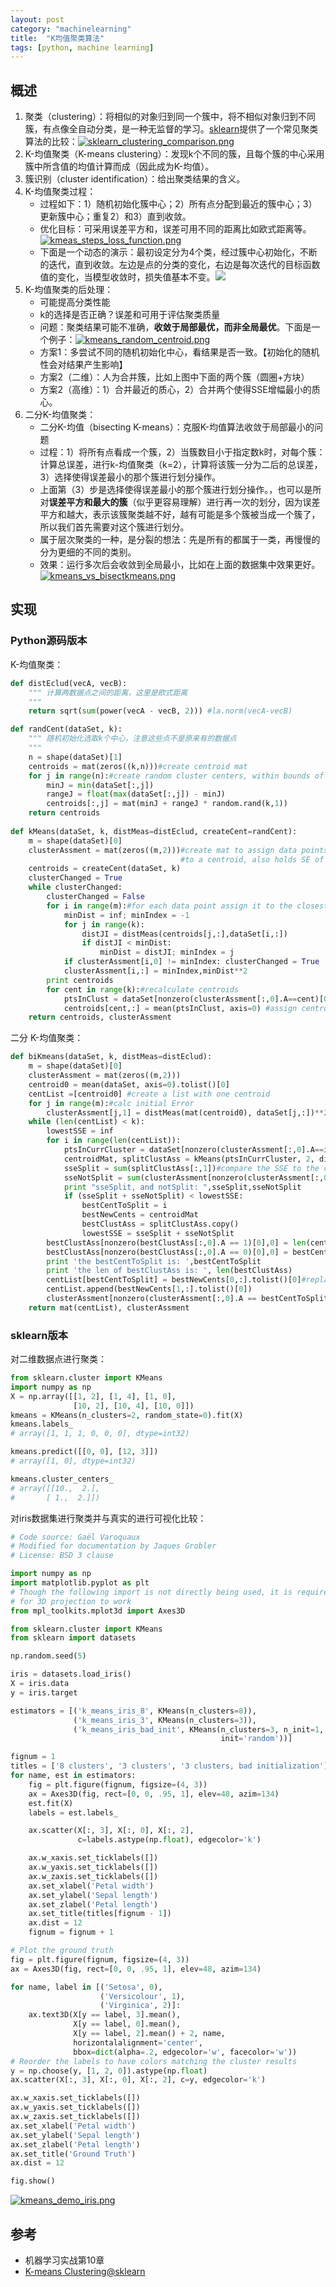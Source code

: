```yaml
---
layout: post
category: "machinelearning"
title:  "K均值聚类算法"
tags: [python, machine learning]
---
```


## 概述

1. 聚类（clustering）：将相似的对象归到同一个簇中，将不相似对象归到不同簇，有点像全自动分类，是一种无监督的学习。[sklearn](https://sklearn.apachecn.org/#/docs/22?id=k-means)提供了一个常见聚类算法的比较：[![sklearn_clustering_comparison.png](https://i.loli.net/2019/07/11/5d26d407e017395009.png)](https://i.loli.net/2019/07/11/5d26d407e017395009.png) 
2. K-均值聚类（K-means clustering）：发现k个不同的簇，且每个簇的中心采用簇中所含值的均值计算而成（因此成为K-均值）。
3. 簇识别（cluster identification）：给出聚类结果的含义。
4. K-均值聚类过程：
   - 过程如下：1）随机初始化簇中心；2）所有点分配到最近的簇中心；3）更新簇中心；重复2）和3）直到收敛。
   - 优化目标：可采用误差平方和，误差可用不同的距离比如欧式距离等。[![kmeas_steps_loss_function.png](https://i.loli.net/2019/07/11/5d26d60c3a52092588.png)](https://i.loli.net/2019/07/11/5d26d60c3a52092588.png)
   - 下面是一个动态的演示：最初设定分为4个类，经过簇中心初始化，不断的迭代，直到收敛。左边是点的分类的变化，右边是每次迭代的目标函数值的变化，当模型收敛时，损失值基本不变。![](https://media.giphy.com/media/3NKUcoyBzkXQc/giphy.gif)
5. K-均值聚类的后处理：
   - 可能提高分类性能
   - k的选择是否正确？误差和可用于评估聚类质量
   - 问题：聚类结果可能不准确，**收敛于局部最优，而非全局最优**。下面是一个例子：[![kmeans_random_centroid.png](https://i.loli.net/2019/07/11/5d26d976033ef38235.png)](https://i.loli.net/2019/07/11/5d26d976033ef38235.png)
   - 方案1：多尝试不同的随机初始化中心，看结果是否一致。【初始化的随机性会对结果产生影响】
   - 方案2（二维）：人为合并簇，比如上图中下面的两个簇（圆圈+方块）
   - 方案2（高维）：1）合并最近的质心，2）合并两个使得SSE增幅最小的质心。
6. 二分K-均值聚类：
   - 二分K-均值（bisecting K-means）：克服K-均值算法收敛于局部最小的问题
   - 过程：1）将所有点看成一个簇，2）当簇数目小于指定数k时，对每个簇：计算总误差，进行k-均值聚类（k=2），计算将该簇一分为二后的总误差，3）选择使得误差最小的那个簇进行划分操作。
   - 上面第（3）步是选择使得误差最小的那个簇进行划分操作。，也可以是所对**误差平方和最大的簇**（似乎更容易理解）进行再一次的划分，因为误差平方和越大，表示该簇聚类越不好，越有可能是多个簇被当成一个簇了，所以我们首先需要对这个簇进行划分。
   - 属于层次聚类的一种，是分裂的想法：先是所有的都属于一类，再慢慢的分为更细的不同的类别。
   - 效果：运行多次后会收敛到全局最小，比如在上面的数据集中效果更好。[![kmeans_vs_bisectkmeans.png](https://i.loli.net/2019/07/11/5d26dcf3f1ab540784.png)](https://i.loli.net/2019/07/11/5d26dcf3f1ab540784.png)

## 实现

### Python源码版本

K-均值聚类：

```python
def distEclud(vecA, vecB):
	""" 计算两数据点之间的距离，这里是欧式距离
	"""
    return sqrt(sum(power(vecA - vecB, 2))) #la.norm(vecA-vecB)

def randCent(dataSet, k):
	""" 随机初始化选取k个中心，注意这些点不是原来有的数据点
	"""
    n = shape(dataSet)[1]
    centroids = mat(zeros((k,n)))#create centroid mat
    for j in range(n):#create random cluster centers, within bounds of each dimension
        minJ = min(dataSet[:,j]) 
        rangeJ = float(max(dataSet[:,j]) - minJ)
        centroids[:,j] = mat(minJ + rangeJ * random.rand(k,1))
    return centroids
    
def kMeans(dataSet, k, distMeas=distEclud, createCent=randCent):
    m = shape(dataSet)[0]
    clusterAssment = mat(zeros((m,2)))#create mat to assign data points 
                                      #to a centroid, also holds SE of each point
    centroids = createCent(dataSet, k)
    clusterChanged = True
    while clusterChanged:
        clusterChanged = False
        for i in range(m):#for each data point assign it to the closest centroid
            minDist = inf; minIndex = -1
            for j in range(k):
                distJI = distMeas(centroids[j,:],dataSet[i,:])
                if distJI < minDist:
                    minDist = distJI; minIndex = j
            if clusterAssment[i,0] != minIndex: clusterChanged = True
            clusterAssment[i,:] = minIndex,minDist**2
        print centroids
        for cent in range(k):#recalculate centroids
            ptsInClust = dataSet[nonzero(clusterAssment[:,0].A==cent)[0]]#get all the point in this cluster
            centroids[cent,:] = mean(ptsInClust, axis=0) #assign centroid to mean 
    return centroids, clusterAssment
```

二分 K-均值聚类：

```python
def biKmeans(dataSet, k, distMeas=distEclud):
    m = shape(dataSet)[0]
    clusterAssment = mat(zeros((m,2)))
    centroid0 = mean(dataSet, axis=0).tolist()[0]
    centList =[centroid0] #create a list with one centroid
    for j in range(m):#calc initial Error
        clusterAssment[j,1] = distMeas(mat(centroid0), dataSet[j,:])**2
    while (len(centList) < k):
        lowestSSE = inf
        for i in range(len(centList)):
            ptsInCurrCluster = dataSet[nonzero(clusterAssment[:,0].A==i)[0],:]#get the data points currently in cluster i
            centroidMat, splitClustAss = kMeans(ptsInCurrCluster, 2, distMeas)
            sseSplit = sum(splitClustAss[:,1])#compare the SSE to the currrent minimum
            sseNotSplit = sum(clusterAssment[nonzero(clusterAssment[:,0].A!=i)[0],1])
            print "sseSplit, and notSplit: ",sseSplit,sseNotSplit
            if (sseSplit + sseNotSplit) < lowestSSE:
                bestCentToSplit = i
                bestNewCents = centroidMat
                bestClustAss = splitClustAss.copy()
                lowestSSE = sseSplit + sseNotSplit
        bestClustAss[nonzero(bestClustAss[:,0].A == 1)[0],0] = len(centList) #change 1 to 3,4, or whatever
        bestClustAss[nonzero(bestClustAss[:,0].A == 0)[0],0] = bestCentToSplit
        print 'the bestCentToSplit is: ',bestCentToSplit
        print 'the len of bestClustAss is: ', len(bestClustAss)
        centList[bestCentToSplit] = bestNewCents[0,:].tolist()[0]#replace a centroid with two best centroids 
        centList.append(bestNewCents[1,:].tolist()[0])
        clusterAssment[nonzero(clusterAssment[:,0].A == bestCentToSplit)[0],:]= bestClustAss#reassign new clusters, and SSE
    return mat(centList), clusterAssment
```

### sklearn版本

对二维数据点进行聚类：

```python
from sklearn.cluster import KMeans
import numpy as np
X = np.array([[1, 2], [1, 4], [1, 0],
              [10, 2], [10, 4], [10, 0]])
kmeans = KMeans(n_clusters=2, random_state=0).fit(X)
kmeans.labels_
# array([1, 1, 1, 0, 0, 0], dtype=int32)

kmeans.predict([[0, 0], [12, 3]])
# array([1, 0], dtype=int32)

kmeans.cluster_centers_
# array([[10.,  2.],
#       [ 1.,  2.]])
```

对iris数据集进行聚类并与真实的进行可视化比较：

```python
# Code source: Gaël Varoquaux
# Modified for documentation by Jaques Grobler
# License: BSD 3 clause

import numpy as np
import matplotlib.pyplot as plt
# Though the following import is not directly being used, it is required
# for 3D projection to work
from mpl_toolkits.mplot3d import Axes3D

from sklearn.cluster import KMeans
from sklearn import datasets

np.random.seed(5)

iris = datasets.load_iris()
X = iris.data
y = iris.target

estimators = [('k_means_iris_8', KMeans(n_clusters=8)),
              ('k_means_iris_3', KMeans(n_clusters=3)),
              ('k_means_iris_bad_init', KMeans(n_clusters=3, n_init=1,
                                               init='random'))]

fignum = 1
titles = ['8 clusters', '3 clusters', '3 clusters, bad initialization']
for name, est in estimators:
    fig = plt.figure(fignum, figsize=(4, 3))
    ax = Axes3D(fig, rect=[0, 0, .95, 1], elev=48, azim=134)
    est.fit(X)
    labels = est.labels_

    ax.scatter(X[:, 3], X[:, 0], X[:, 2],
               c=labels.astype(np.float), edgecolor='k')

    ax.w_xaxis.set_ticklabels([])
    ax.w_yaxis.set_ticklabels([])
    ax.w_zaxis.set_ticklabels([])
    ax.set_xlabel('Petal width')
    ax.set_ylabel('Sepal length')
    ax.set_zlabel('Petal length')
    ax.set_title(titles[fignum - 1])
    ax.dist = 12
    fignum = fignum + 1

# Plot the ground truth
fig = plt.figure(fignum, figsize=(4, 3))
ax = Axes3D(fig, rect=[0, 0, .95, 1], elev=48, azim=134)

for name, label in [('Setosa', 0),
                    ('Versicolour', 1),
                    ('Virginica', 2)]:
    ax.text3D(X[y == label, 3].mean(),
              X[y == label, 0].mean(),
              X[y == label, 2].mean() + 2, name,
              horizontalalignment='center',
              bbox=dict(alpha=.2, edgecolor='w', facecolor='w'))
# Reorder the labels to have colors matching the cluster results
y = np.choose(y, [1, 2, 0]).astype(np.float)
ax.scatter(X[:, 3], X[:, 0], X[:, 2], c=y, edgecolor='k')

ax.w_xaxis.set_ticklabels([])
ax.w_yaxis.set_ticklabels([])
ax.w_zaxis.set_ticklabels([])
ax.set_xlabel('Petal width')
ax.set_ylabel('Sepal length')
ax.set_zlabel('Petal length')
ax.set_title('Ground Truth')
ax.dist = 12

fig.show()
```

[![kmeans_demo_iris.png](https://i.loli.net/2019/07/11/5d26dea82e05316661.png)](https://i.loli.net/2019/07/11/5d26dea82e05316661.png)

## 参考

* 机器学习实战第10章
* [K-means Clustering@sklearn](https://scikit-learn.org/stable/auto_examples/cluster/plot_cluster_iris.html#sphx-glr-auto-examples-cluster-plot-cluster-iris-py)





